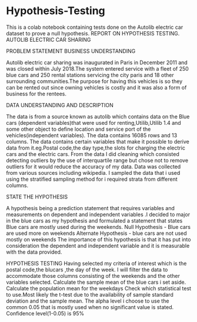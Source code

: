 # Hypothesis-Testing
This is a colab notebook containing tests done on the  Autolib electric car dataset to prove a null hypothesis.
REPORT ON HYPOTHESIS TESTING.
AUTOLIB ELECTRIC CAR SHARING

PROBLEM STATEMENT
BUSINESS UNDERSTANDING

Autolib electric car sharing was inaugurated in Paris in December 2011 and was closed within July 2018.The system entered service with a fleet of 250 blue cars and 250 rental stations servicing the city paris and 18 other surrounding communities.The purpose for having this vehicles is so they can be rented out since owning vehicles is costly and it was also a form of business for the rentees.

 DATA UNDERSTANDING AND DESCRIPTION

The data is from a source known as autolib which contains data on the Blue cars (dependent variables)that were used for renting,Utilib,Utilib 1.4 and some other object to define location and service port of the vehicles(independent variables).
The data contains 16085 rows and 13 columns.
The data contains certain variables that make it possible to derive data from it.eg.Postal code,the day type,the slots for charging the electric cars and the electric cars.
From the data I did cleaning which consisted detecting outliers by the use of interquartile range but chose not to remove outliers for it would reduce the accuracy of my data.
Data was collected from various sources including wikipedia.
I sampled the data that i used using the stratified sampling method for i required strata from different columns.

STATE THE HYPOTHESIS

A hypothesis being a prediction statement that requires variables and measurements on dependent and independent variables .I decided to major in the blue cars as my hypothesis and formulated a statement that states Blue cars are mostly used during the weekends.
Null Hypothesis - Blue cars are used more on weekends
Alternate Hypothesis - blue cars are not used mostly on weekends
The importance of this hypothesis is that it has put into consideration the dependent and independent variable and it is measurable with the data provided.

HYPOTHESIS TESTING
Having selected my criteria of interest which is the postal code,the blucars ,the day of the week.
I will filter the data to accommodate those columns consisting of the weekends and the other variables selected.
Calculate the sample mean of the blue cars i set aside.
Calculate the population mean for the weekdays
Check which statistical test to use.Most likely the t-test due to the availability of sample standard deviation and the  sample mean.
The alpha level i choose to use the common 0.05 that is mostly used when no significant value is stated.
Confidence level(1-0.05) is 95%

